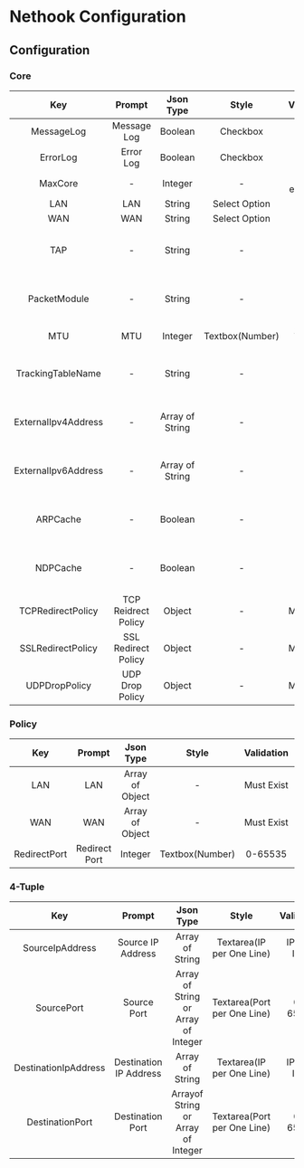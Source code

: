 Nethook Configuration
===============

Configuration
-----------

<h3>Core</h3>

|         Key         |        Prompt       |    Json Type    |      Style      |                   Validation                   |            Note            |
|:-------------------:|:-------------------:|:---------------:|:---------------:|:----------------------------------------------:|:--------------------------:|
|      MessageLog     |     Message Log     |     Boolean     |     Checkbox    |                        -                       |              -             |
|       ErrorLog      |      Error Log      |     Boolean     |     Checkbox    |                        -                       |              -             |
|       MaxCore       |          -          |     Integer     |        -        |                 Must equal to 1                |              -             |
|         LAN         |      LAN     |      String     |  Select Option  | - |              -             |
|         WAN         |       WAN      |      String     |  Select Option  | - |              -             |
|         TAP         |          -          |      String     |        -        |                        -                       | Don't Change Default Value |
|     PacketModule    |          -          |      String     |        -        |                        -                       | Don't Change Default Value |
|         MTU         |         MTU         |     Integer     | Textbox(Number) |                  1000 to 1500                  |              -             |
|  TrackingTableName  |          -          |      String     |        -        |                        -                       | Don't Change Default Value |
| ExternalIpv4Address |          -          | Array of String |        -        |                        -                       | Don't Change Default Value |
| ExternalIpv6Address |          -          | Array of String |        -        |                        -                       | Don't Change Default Value |
|       ARPCache      |          -          |     Boolean     |        -        |                        -                       | Don't Change Default Value |
|       NDPCache      |          -          |     Boolean     |        -        |                        -                       | Don't Change Default Value |
|  TCPRedirectPolicy  | TCP Reidrect Policy |      Object     |        -        |                        Must Exist                       |    See [Policy](#policy)   |
|  SSLRedirectPolicy  | SSL Redirect Policy |      Object     |        -        |                        Must Exist                       |    See [Policy](#policy)   |
|  UDPDropPolicy  | UDP Drop Policy |      Object     |        -        |                        Must Exist                       |    See [Policy](#policy)   |

<h3 id="policy">Policy</h3>

|      Key     |     Prompt    |    Json Type    |      Style      | Validation |             Note            |
|:------------:|:-------------:|:---------------:|:---------------:|:----------:|:---------------------------:|
|      LAN     |   LAN  | Array of Object |        -        |      Must Exist     |   See [4-Tuple](#4_tuple)   |
|      WAN     |   WAN  | Array of Object |        -        |      Must Exist     |   See [4-Tuple](#4_tuple)   |
| RedirectPort | Redirect Port |     Integer     | Textbox(Number) |   0-65535  | Don't Show on UDPDropPolicy |

<h3 id="4_tuple">4-Tuple</h3>

|          Key         |         Prompt         |              Json Type              |            Style            |  Validation  |              Note             |
|:--------------------:|:----------------------:|:-----------------------------------:|:---------------------------:|:------------:|:-----------------------------:|
|    SourceIpAddress   |    Source IP Address   |           Array of String           |  Textarea(IP per One Line)  | IPv4 or IPv6 |               -               |
|      SourcePort      |       Source Port      | Array of String or Array of Integer | Textarea(Port per One Line) |  0 to 65535  | Prefer Submit Array of String |
| DestinationIpAddress | Destination IP Address |           Array of String           |  Textarea(IP per One Line)  | IPv4 or IPv6 |               -               |
|    DestinationPort   |    Destination Port    |  Arrayof String or Array of Integer | Textarea(Port per One Line) |  0 to 65535  | Prefer Submit Array of String |
